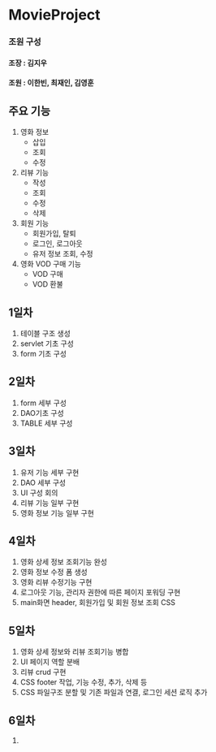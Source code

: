 # MovieProject
### 조원 구성
#### 조장 : 김지우
#### 조원 : 이한빈, 최재인, 김영훈


## 주요 기능

1. 영화 정보
    + 삽입
    + 조회
    + 수정
2. 리뷰 기능
    + 작성
    + 조회
    + 수정
    + 삭제
3. 회원 기능
    + 회원가입, 탈퇴
    + 로그인, 로그아웃
    + 유저 정보 조회, 수정
4. 영화 VOD 구매 기능
    + VOD 구매
    + VOD 환불 


## 1일차

1. 테이블 구조 생성
2. servlet 기초 구성
3. form 기초 구성

## 2일차

1. form 세부 구성
2. DAO기초 구성
3. TABLE 세부 구성

## 3일차

1. 유저 기능 세부 구현
2. DAO 세부 구성
3. UI 구성 회의
4. 리뷰 기능 일부 구현
5. 영화 정보 기능 일부 구현

## 4일차

1. 영화 상세 정보 조회기능 완성
2. 영화 정보 수정 폼 생성
3. 영화 리뷰 수정기능 구현
4. 로그아웃 기능, 관리자 권한에 따른 페이지 포워딩 구현
5. main화면 header, 회원가입 및 회원 정보 조회 CSS

## 5일차

1. 영화 상세 정보와 리뷰 조회기능 병합
2. UI 페이지 역할 분배
3. 리뷰 crud 구현
4. CSS footer 작업, 기능 수정, 추가, 삭제 등
5. CSS 파일구조 분할 및 기존 파일과 연결, 로그인 세션 로직 추가

## 6일차

1. 
